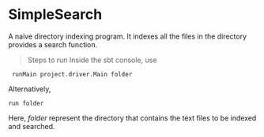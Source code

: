 # SimpleSearch

A naive directory indexing program. It indexes all the files in the directory provides a search function.


> Steps to run
Inside the sbt console, use
```
 runMain project.driver.Main folder
 ```
 Alternatively,
```
run folder
```
Here, *folder* represent the directory that contains the text files to be indexed and searched.
